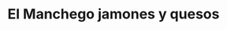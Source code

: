 ---
title: "El Manchego jamones y quesos"
url: /reus/el-manchego-jamones-y-quesos/
shop: Metzgerei
---